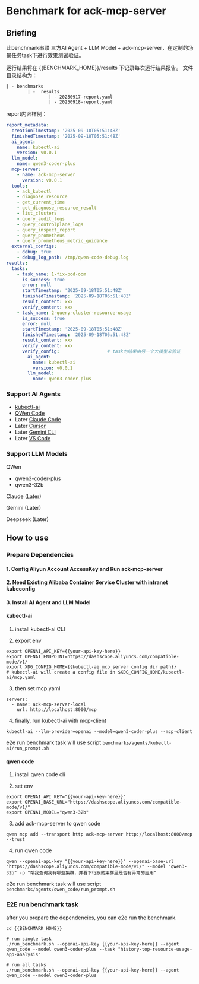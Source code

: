 # Benchmark for ack-mcp-server

## Briefing

此benchmark串联 三方AI Agent + LLM Model + ack-mcp-server，在定制的场景任务task下进行效果测试验证。

运行结果将在 {{BENCHMARK_HOME}}/results 下记录每次运行结果报告。
文件目录结构为：

```angular2html
| - benchmarks
        | -  results
                | - 20250917-report.yaml
                | - 20250918-report.yaml
```
report内容样例：
```yaml
report_metadata:
  creationTimestamp: '2025-09-18T05:51:48Z'
  finishedTimestamp: '2025-09-18T05:51:48Z'
  ai_agent: 
    name: kubectl-ai
    version: v0.0.1
  llm_model:
    name: qwen3-coder-plus
  mcp-server:
    - name: ack-mcp-server
      version: v0.0.1
  tools:
    - ack_kubectl
    - diagnose_resource
    - get_current_time
    - get_diagnose_resource_result
    - list_clusters
    - query_audit_logs
    - query_controlplane_logs
    - query_inspect_report
    - query_prometheus
    - query_prometheus_metric_guidance
  external_configs:
    - debug: true
    - debug_log_path: /tmp/qwen-code-debug.log
results:
  tasks:
    - task_name: 1-fix-pod-oom
      is_success: true
      error: null
      startTimestamp: '2025-09-18T05:51:48Z'
      finishedTimestamp: '2025-09-18T05:51:48Z'
      result_content: xxx
      verify_content: xxx
    - task_name: 2-query-cluster-resource-usage
      is_success: true
      error: null
      startTimestamp: '2025-09-18T05:51:48Z'
      finishedTimestamp: '2025-09-18T05:51:48Z'
      result_content: xxx
      verify_content: xxx
      verify_config:                  # task的结果由另一个大模型来验证
        ai_agent:
          name: kubectl-ai
          version: v0.0.1
        llm_model:
          name: qwen3-coder-plus

```

### Support AI Agents

- [kubectl-ai](https://github.com/GoogleCloudPlatform/kubectl-ai/blob/main/pkg/mcp/README.md#local-stdio-based-server-configuration)
- [QWen Code](https://qwenlm.github.io/qwen-code-docs/zh/tools/mcp-server/#%E4%BD%BF%E7%94%A8-qwen-mcp-%E7%AE%A1%E7%90%86-mcp-%E6%9C%8D%E5%8A%A1%E5%99%A8)
- Later [Claude Code]()
- Later [Cursor]()
- Later [Gemini CLI](https://github.com/google-gemini/gemini-cli/blob/main/docs/tools/mcp-server.md#configure-the-mcp-server-in-settingsjson)
- Later [VS Code](https://code.visualstudio.com/docs/copilot/chat/mcp-servers#_add-an-mcp-server)

### Support LLM Models

QWen
- qwen3-coder-plus
- qwen3-32b

Claude (Later)

Gemini (Later)

Deepseek (Later)


## How to use

### Prepare Dependencies

#### 1. Config Aliyun Account AccessKey and Run ack-mcp-server

#### 2. Need Existing Alibaba Container Service Cluster with intranet kubeconfig

#### 3. Install AI Agent and LLM Model

#### kubectl-ai

1. install kubectl-ai CLI

2. export env
```
export OPENAI_API_KEY={{your-api-key-here}}
export OPENAI_ENDPOINT=https://dashscope.aliyuncs.com/compatible-mode/v1/
export XDG_CONFIG_HOME={{kubectl-ai mcp server config dir path}}
# kubectl-ai will create a config file in $XDG_CONFIG_HOME/kubectl-ai/mcp.yaml
```

3. then set mcp.yaml
```angular2html
servers:
  - name: ack-mcp-server-local
    url: http://localhost:8000/mcp
```

4. finally, run kubectl-ai with mcp-client

```
kubectl-ai --llm-provider=openai --model=qwen3-coder-plus --mcp-client
```

e2e run benchmark task will  use script ```benchmarks/agents/kubectl-ai/run_prompt.sh```


#### qwen code

1. install qwen code cli

2. set env
```angular2html
export OPENAI_API_KEY="{{your-api-key-here}}"
export OPENAI_BASE_URL="https://dashscope.aliyuncs.com/compatible-mode/v1/"
export OPENAI_MODEL="qwen3-32b"
```

3. add ack-mcp-server to qwen code
```angular2html
qwen mcp add --transport http ack-mcp-server http://localhost:8000/mcp --trust
```

4. run qwen code

```angular2html
qwen --openai-api-key "{{your-api-key-here}}" --openai-base-url "https://dashscope.aliyuncs.com/compatible-mode/v1/" --model "qwen3-32b" -p "帮我查询我有哪些集群，并看下行疾的集群里是否有异常的应用"
```

e2e run benchmark task will  use script ```benchmarks/agents/qwen_code/run_prompt.sh```




### E2E run benchmark task

after you prepare the dependencies, you can e2e run the benchmark.

```shell
cd {{BENCHMARK_HOME}}

# run single task
./run_benchmark.sh --openai-api-key {{your-api-key-here}} --agent qwen_code --model qwen3-coder-plus --task "history-top-resource-usage-app-analysis"

# run all tasks
./run_benchmark.sh --openai-api-key {{your-api-key-here}} --agent qwen_code --model qwen3-coder-plus

```


   
